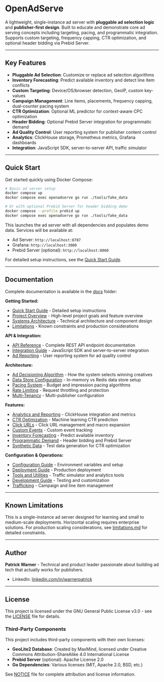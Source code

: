 # OpenAdServe

A lightweight, single-instance ad server with **pluggable ad selection logic** and **publisher-first design**. Built to educate and demonstrate core ad serving concepts including targeting, pacing, and programmatic integration. Supports custom targeting, frequency capping, CTR optimization, and optional header bidding via Prebid Server.

---

## Key Features

- **Pluggable Ad Selection**: Customize or replace ad selection algorithms
- **Inventory Forecasting**: Predict available inventory and detect line item conflicts
- **Custom Targeting**: Device/OS/browser detection, GeoIP, custom key-values
- **Campaign Management**: Line items, placements, frequency capping, dual-counter pacing system
- **CTR Optimization**: Optional ML predictor for context-aware CPC optimization
- **Header Bidding**: Optional Prebid Server integration for programmatic demand
- **Ad Quality Control**: User reporting system for publisher content control
- **Analytics**: ClickHouse storage, Prometheus metrics, Grafana dashboards
- **Integration**: JavaScript SDK, server-to-server API, traffic simulator

---

## Quick Start

Get started quickly using Docker Compose:

```bash
# Basic ad server setup
docker compose up
docker compose exec openadserve go run ./tools/fake_data

# Or with optional Prebid Server for header bidding demo
docker compose --profile prebid up
docker compose exec openadserve go run ./tools/fake_data
```

This launches the ad server with all dependencies and populates demo data. Services will be available at:
- Ad Server: `http://localhost:8787`
- Grafana: `http://localhost:3000`
- Prebid Server (optional): `http://localhost:8060`


For detailed setup instructions, see the [Quick Start Guide](docs/getting-started/quickstart.md).


---

## Documentation

Complete documentation is available in the [docs](docs/) folder:

**Getting Started:**
- [Quick Start Guide](docs/getting-started/quickstart.md) - Detailed setup instructions
- [Project Overview](docs/getting-started/overview.md) - High-level project goals and feature overview
- [Systems Architecture](docs/getting-started/architecture.md) - Technical architecture and component design
- [Limitations](docs/getting-started/limitations.md) - Known constraints and production considerations

**API & Integration:**
- [API Reference](docs/api/api.md) - Complete REST API endpoint documentation
- [Integration Guide](docs/api/integration.md) - JavaScript SDK and server-to-server integration
- [Ad Reporting](docs/api/ad_reporting.md) - User reporting system for ad quality control

**Architecture:**
- [Ad Decisioning Algorithm](docs/architecture/ad_decisioning.md) - How the system selects winning creatives
- [Data Store Configuration](docs/architecture/data_stores.md) - In-memory vs Redis data store setup
- [Pacing System](docs/architecture/pacing-system.md) - Budget and impression pacing algorithms
- [Rate Limiting](docs/architecture/rate_limiting.md) - Request throttling and protection
- [Multi-Tenancy](docs/architecture/multi_tenancy.md) - Multi-publisher configuration

**Features:**
- [Analytics and Reporting](docs/features/analytics.md) - ClickHouse integration and metrics
- [CTR Optimization](docs/features/ctr_optimization.md) - Machine learning CTR prediction
- [Click URLs](docs/features/click_urls.md) - Click URL management and macro expansion
- [Custom Events](docs/features/events.md) - Custom event tracking
- [Inventory Forecasting](docs/features/forecasting.md) - Predict available inventory
- [Programmatic Demand](docs/features/programmatic.md) - Header bidding and Prebid Server
- [Synthetic Data](docs/features/synthetic_data.md) - Test data generation for CTR optimization

**Configuration & Operations:**
- [Configuration Guide](docs/configuration/configuration.md) - Environment variables and setup
- [Deployment Guide](docs/configuration/deployment.md) - Production deployment
- [Tools and Utilities](docs/configuration/tools.md) - Traffic simulator and analytics tools
- [Development Guide](docs/operations/development.md) - Testing and customization
- [Trafficking](docs/operations/trafficking.md) - Campaign and line item management

---

## Known Limitations

This is a single-instance ad server designed for learning and small to medium-scale deployments. Horizontal scaling requires enterprise solutions. For production scaling considerations, see [limitations.md](docs/getting-started/limitations.md) for detailed constraints.

---

## Author

**Patrick Warner** - Technical and product leader passionate about building ad tech that actually works for publishers. 

- LinkedIn: [linkedin.com/in/warnerpatrick](https://www.linkedin.com/in/warnerpatrick)

---

## License

This project is licensed under the GNU General Public License v3.0 - see the [LICENSE](LICENSE) file for details.

### Third-Party Components

This project includes third-party components with their own licenses:

- **GeoLite2 Database**: Created by MaxMind, licensed under Creative Commons Attribution-ShareAlike 4.0 International License
- **Prebid Server** (optional): Apache License 2.0
- **Go Dependencies**: Various licenses (MIT, Apache 2.0, BSD, etc.)

See [NOTICE](NOTICE) file for complete attribution and license information.
